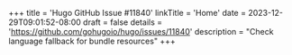 +++
title = 'Hugo GitHub Issue #11840'
linkTitle = 'Home'
date = 2023-12-29T09:01:52-08:00
draft = false
details = 'https://github.com/gohugoio/hugo/issues/11840'
description = "Check language fallback for bundle resources"
+++
